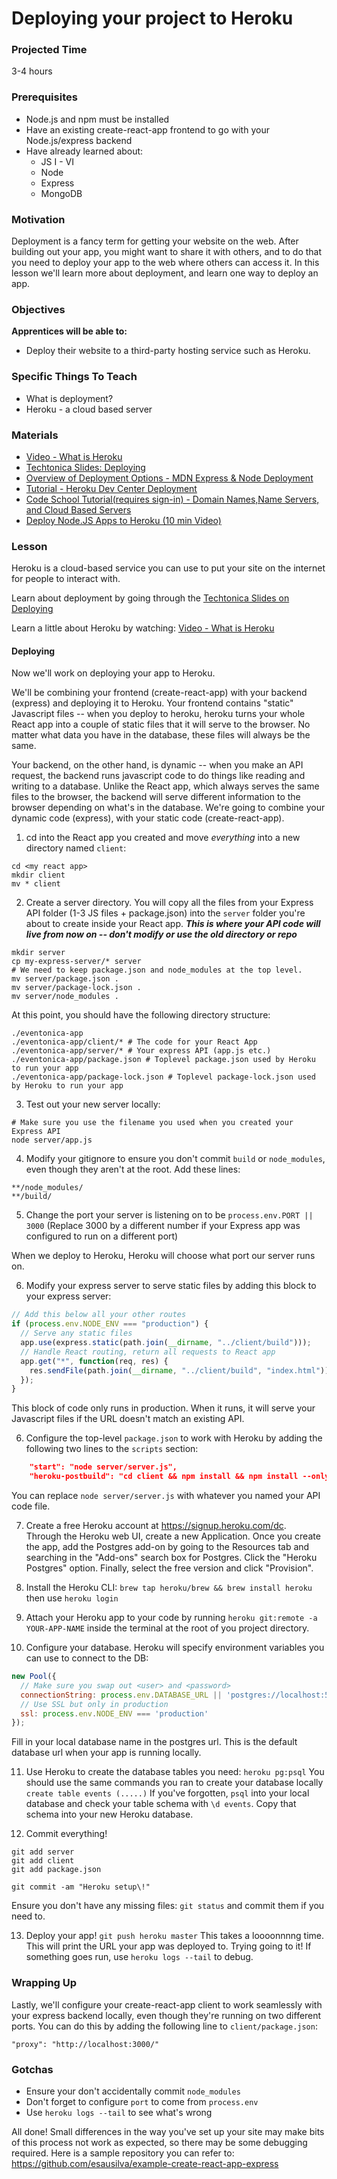 # Deploying your project to Heroku

### Projected Time
3-4 hours

### Prerequisites
- Node.js and npm must be installed
- Have an existing create-react-app frontend to go with your Node.js/express backend
- Have already learned about:
  - JS I - VI
  - Node
  - Express
  - MongoDB

### Motivation
Deployment is a fancy term for getting your website on the web. After building out your app, you might want to share it with others, and to do that you need to deploy your app to the web where others can access it. In this lesson we'll learn more about deployment, and learn one way to deploy an app.

### Objectives
**Apprentices will be able to:** 
- Deploy their website to a third-party hosting service such as Heroku.

### Specific Things To Teach
- What is deployment?
- Heroku - a cloud based server

### Materials
- [Video - What is Heroku](https://youtu.be/r5ZUQvl9BtE)
- [Techtonica Slides: Deploying](https://docs.google.com/presentation/d/1Enwhd9hl1fn1-afMXJ6xvkJm5SDJpHjfQoA7s2znHpw/edit?usp=sharing)
- [Overview of Deployment Options - MDN Express & Node Deployment](https://developer.mozilla.org/en-US/docs/Learn/Server-side/Express_Nodejs/deployment)
- [Tutorial - Heroku Dev Center Deployment](https://devcenter.heroku.com/articles/deploying-nodejs)
- [Code School Tutorial(requires sign-in) - Domain Names,Name Servers, and Cloud Based Servers](https://www.codeschool.com/beginners-guide-to-web-development/deploying-your-first-website)
- [Deploy Node.JS Apps to Heroku (10 min Video)](https://youtu.be/AZNFox2CvBk)

### Lesson

Heroku is a cloud-based service you can use to put your site on the internet for people to interact with.

Learn about deployment by going through the [Techtonica Slides on Deploying](https://docs.google.com/presentation/d/1Enwhd9hl1fn1-afMXJ6xvkJm5SDJpHjfQoA7s2znHpw/edit?usp=sharing)

Learn a little about Heroku by watching: [Video - What is Heroku](https://youtu.be/r5ZUQvl9BtE)

#### Deploying
Now we'll work on deploying your app to Heroku.

We'll be combining your frontend (create-react-app) with your backend (express) and deploying it to Heroku. Your frontend 
contains "static" Javascript files -- when you deploy to heroku, heroku turns your whole React app into a couple of static files that it will serve to the browser. No matter what data you have in the database, these files will always be the same.

Your backend, on the other hand, is dynamic -- when you make an API request, the backend runs javascript code to do things like reading and writing to a database. Unlike the React app, which always serves the same files to the browser, the backend will serve different information to the browser depending on what's in the database. We're going to combine your dynamic code (express), with your static code (create-react-app).

1. cd into the React app you created and move _everything_ into a new directory named `client`:
```
cd <my react app>
mkdir client
mv * client
```

2. Create a server directory. You will copy all the files from your Express API folder (1-3 JS files + package.json) into the `server` folder you're about to create inside your React app. _**This is where your API code will live from now on -- don't modify or use the old directory or repo**_
```
mkdir server
cp my-express-server/* server
# We need to keep package.json and node_modules at the top level.
mv server/package.json .
mv server/package-lock.json .
mv server/node_modules .
```

At this point, you should have the following directory structure:
```
./eventonica-app
./eventonica-app/client/* # The code for your React App
./eventonica-app/server/* # Your express API (app.js etc.)
./eventonica-app/package.json # Toplevel package.json used by Heroku to run your app
./eventonica-app/package-lock.json # Toplevel package-lock.json used by Heroku to run your app
```

3. Test out your new server locally:
```
# Make sure you use the filename you used when you created your Express API
node server/app.js
```

4. Modify your gitignore to ensure you don't commit `build` or `node_modules`, even though they aren't at the root. Add these lines:
```
**/node_modules/
**/build/
```
5. Change the port your server is listening on to be
```process.env.PORT || 3000``` (Replace 3000 by a different number if your Express app was configured to run on a different port)

When we deploy to Heroku, Heroku will choose what port our server runs on.

6. Modify your express server to serve static files by adding this block to your express server:

```javascript
// Add this below all your other routes
if (process.env.NODE_ENV === "production") {
  // Serve any static files
  app.use(express.static(path.join(__dirname, "../client/build")));
  // Handle React routing, return all requests to React app
  app.get("*", function(req, res) {
    res.sendFile(path.join(__dirname, "../client/build", "index.html"));
  });
}
```

This block of code only runs in production. When it runs, it will serve your Javascript files if the URL doesn't match an existing API.

6. Configure the top-level `package.json` to work with Heroku by adding the following two lines to the `scripts` section:
```json
    "start": "node server/server.js",
    "heroku-postbuild": "cd client && npm install && npm install --only=dev --no-shrinkwrap && npm run build"
```
You can replace `node server/server.js` with whatever you named your API code
file.

7.  Create a free Heroku account at https://signup.heroku.com/dc.  
Through the Heroku web UI, create a new Application. 
Once you create the app, add the Postgres add-on by going to the Resources tab
and searching in the "Add-ons" search box for Postgres.
Click the "Heroku Postgres" option. Finally, select the free version and click
"Provision".

8. Install the Heroku CLI: ```brew tap heroku/brew && brew install heroku``` then use `heroku login`

9. Attach your Heroku app to your code by running `heroku git:remote -a YOUR-APP-NAME`
inside the terminal at the root of you project directory.

10. Configure your database. Heroku will specify environment variables you can use to connect to the DB:
```javascript
new Pool({
  // Make sure you swap out <user> and <password>
  connectionString: process.env.DATABASE_URL || 'postgres://localhost:5432/<database_name>'
  // Use SSL but only in production
  ssl: process.env.NODE_ENV === 'production'
});
```

Fill in your local database name in the postgres url. This is the default
database url when your app is running locally.

11. Use Heroku to create the database tables you need:
```heroku pg:psql```
You should use the same commands you ran to create your database locally
```create table events (.....)```
If you've forgotten, `psql` into your local database and check your table schema
with `\d events`. Copy that schema into your new Heroku database.

12. Commit everything!
```
git add server
git add client
git add package.json

git commit -am "Heroku setup\!"
```

Ensure you don't have any missing files: `git status` and commit them if you need to.

13. Deploy your app!
```git push heroku master```
This takes a loooonnnng time.
This will print the URL your app was deployed to. Trying going to it! If something goes run, use `heroku logs --tail` to debug.

### Wrapping Up
Lastly, we'll configure your create-react-app client to work seamlessly with your express backend locally, even though they're running on two different ports. You can do this by adding the following line to `client/package.json`:
```
"proxy": "http://localhost:3000/"
```

### Gotchas
- Ensure your don't accidentally commit `node_modules`
- Don't forget to configure `port` to come from `process.env`
- Use `heroku logs --tail` to see what's wrong



All done! Small differences in the way you've set up your site may make bits of this process not work as expected, so there may be some debugging required. Here is a sample repository you can refer to: https://github.com/esausilva/example-create-react-app-express 
